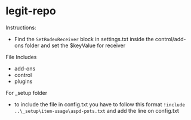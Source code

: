 # legit-repo

Instructions:

- Find the `SetRodexReceiver` block in settings.txt inside the control/add-ons folder and set the $keyValue for receiver

File Includes
- add-ons
- control
- plugins

For _setup folder
- to include the file in config.txt you have to follow this format `!include ..\_setup\item-usage\aspd-pots.txt` and add the line
on config.txt